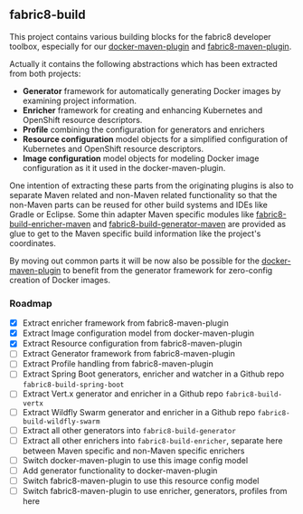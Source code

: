 ## fabric8-build

This project contains various building blocks for the fabric8 developer toolbox, especially for our [docker-maven-plugin](https://github.com/fabric8io/docker-maven-plugin) and [fabric8-maven-plugin](https://github.com/fabric8io/fabric8-maven-plugin).

Actually it contains the following abstractions which has been extracted from both projects:

* **Generator** framework for automatically generating Docker images by examining project information.
* **Enricher** framework for creating and enhancing Kubernetes and OpenShift resource descriptors.
* **Profile** combining the configuration for generators and enrichers
* **Resource configuration** model objects for a simplified configuration of Kubernetes and OpenShift resource descriptors.
* **Image configuration** model objects for modeling Docker image configuration as it it used in the docker-maven-plugin.

One intention of extracting these parts from the originating plugins is also to separate Maven related and non-Maven related functionality so that the non-Maven parts can be reused for other build systems and IDEs like Gradle or Eclipse. Some thin adapter Maven specific modules like [fabric8-build-enricher-maven](enricher/maven/pom.xml)  and [fabric8-build-generator-maven](generator/maven/pom.xml) are provided as glue to get to the Maven specific build information like the project's coordinates.


By moving out common parts it will be now also be possible for the [docker-maven-plugin](https://github.com/fabric8io/docker-maven-plugin) to benefit from the generator framework for zero-config creation of Docker images.

### Roadmap

* [x] Extract enricher framework from fabric8-maven-plugin
* [x] Extract Image configuration model from docker-maven-plugin
* [x] Extract Resource configuration from fabric8-maven-plugin
* [ ] Extract Generator framework from fabric8-maven-plugin
* [ ] Extract Profile handling from fabric8-maven-plugin
* [ ] Extract Spring Boot generators, enricher and watcher in a Github repo `fabric8-build-spring-boot`
* [ ] Extract Vert.x generator and enricher in a Github repo `fabric8-build-vertx`
* [ ] Extract Wildfly Swarm generator and enricher in a Github repo `fabric8-build-wildfly-swarm`
* [ ] Extract all other generators into `fabric8-build-generator`
* [ ] Extract all other enrichers into `fabric8-build-enricher`, separate here between Maven specific and non-Maven specific enrichers
* [ ] Switch docker-maven-plugin to use this image config model
* [ ] Add generator functionality to docker-maven-plugin
* [ ] Switch fabric8-maven-plugin to use this resource config model
* [ ] Switch fabric8-maven-plugin to use enricher, generators, profiles from here
